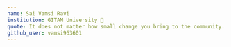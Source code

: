 ```yaml
---
name: Sai Vamsi Ravi 
institution: GITAM University 🚩 
quote: It does not matter how small change you bring to the community. "Bringing a change" is a BIG thing. 
github_user: vamsi963601
---
```

